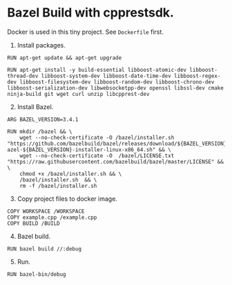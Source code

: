 <h1> Bazel Build with cpprestsdk.</h1>
 

Docker is used in this tiny project. See `Dockerfile` first.  

1. Install packages.
   
~~~
RUN apt-get update && apt-get upgrade

RUN apt-get install -y build-essential libboost-atomic-dev libboost-thread-dev libboost-system-dev libboost-date-time-dev libboost-regex-dev libboost-filesystem-dev libboost-random-dev libboost-chrono-dev libboost-serialization-dev libwebsocketpp-dev openssl libssl-dev cmake ninja-build git wget curl unzip libcpprest-dev
~~~


2. Install Bazel.

~~~
ARG BAZEL_VERSION=3.4.1

RUN mkdir /bazel && \
    wget --no-check-certificate -O /bazel/installer.sh "https://github.com/bazelbuild/bazel/releases/download/${BAZEL_VERSION}/b\
azel-${BAZEL_VERSION}-installer-linux-x86_64.sh" && \
    wget --no-check-certificate -O  /bazel/LICENSE.txt "https://raw.githubusercontent.com/bazelbuild/bazel/master/LICENSE" && \
    chmod +x /bazel/installer.sh && \
    /bazel/installer.sh  && \
    rm -f /bazel/installer.sh
~~~

3. Copy project files to docker image.

~~~
COPY WORKSPACE /WORKSPACE
COPY example.cpp /example.cpp
COPY BUILD /BUILD
~~~


4. Bazel build.  

~~~  
RUN bazel build //:debug
~~~

5. Run.  

~~~  
RUN bazel-bin/debug
~~~




